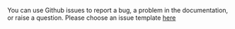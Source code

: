 You can use Github issues to report a bug, a problem in the documentation, or raise a question.
Please choose an issue template [here](https://github.com/applicaster/zapp-plugins-examples/issues/new/choose)
